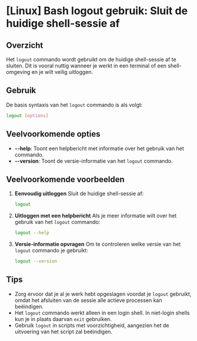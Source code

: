 # [Linux] Bash logout gebruik: Sluit de huidige shell-sessie af

## Overzicht
Het `logout` commando wordt gebruikt om de huidige shell-sessie af te sluiten. Dit is vooral nuttig wanneer je werkt in een terminal of een shell-omgeving en je wilt veilig uitloggen.

## Gebruik
De basis syntaxis van het `logout` commando is als volgt:

```bash
logout [options]
```

## Veelvoorkomende opties
- **--help**: Toont een helpbericht met informatie over het gebruik van het commando.
- **--version**: Toont de versie-informatie van het `logout` commando.

## Veelvoorkomende voorbeelden

1. **Eenvoudig uitloggen**
   Sluit de huidige shell-sessie af:
   ```bash
   logout
   ```

2. **Uitloggen met een helpbericht**
   Als je meer informatie wilt over het gebruik van het `logout` commando:
   ```bash
   logout --help
   ```

3. **Versie-informatie opvragen**
   Om te controleren welke versie van het `logout` commando je gebruikt:
   ```bash
   logout --version
   ```

## Tips
- Zorg ervoor dat je al je werk hebt opgeslagen voordat je `logout` gebruikt, omdat het afsluiten van de sessie alle actieve processen kan beëindigen.
- Het `logout` commando werkt alleen in een login shell. In niet-login shells kun je in plaats daarvan `exit` gebruiken.
- Gebruik `logout` in scripts met voorzichtigheid, aangezien het de uitvoering van het script zal beëindigen.